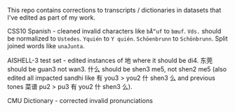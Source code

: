 This repo contains corrections to transcripts / dictionaries in datasets that I've edited as part of my work.

CSS10 Spanish - cleaned invalid characters like `bÅ“uf` to `bœuf`. `Vds.` should be normalized to `Ustedes`. `Yquién` to `Y quién`. `Schöenbrunn` to `Schönbrunn`. Split joined words like `unaJunta`. 

AISHELL-3 test set - edited instances of 地 where it should be di4. 东莞 should be guan3 not wan3. 什么 should be shen3 me5, not shen2 me5 (also edited all impacted sandhi like 有 you3 > you2 什 shen3 么 and previous tones 菜谱 pu2 > pu3 有 you2 什 shen3 么).

CMU Dictionary - corrected invalid pronunciations 
